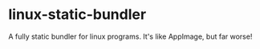 # linux-static-bundler
A fully static bundler for linux programs. It's like AppImage, but far worse!
